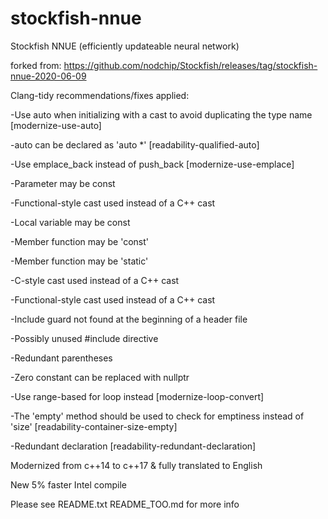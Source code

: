 # stockfish-nnue
Stockfish NNUE (efficiently updateable neural network)

forked from:
https://github.com/nodchip/Stockfish/releases/tag/stockfish-nnue-2020-06-09

Clang-tidy recommendations/fixes applied:

-Use auto when initializing with a cast to avoid duplicating the type name [modernize-use-auto]

-auto can be declared as 'auto *' [readability-qualified-auto]

-Use emplace_back instead of push_back [modernize-use-emplace]

-Parameter may be const

-Functional-style cast used instead of a C++ cast

-Local variable may be const

-Member function may be 'const'

-Member function may be 'static'

-C-style cast used instead of a C++ cast

-Functional-style cast used instead of a C++ cast

-Include guard not found at the beginning of a header file

-Possibly unused #include directive

-Redundant parentheses

-Zero constant can be replaced with nullptr

-Use range-based for loop instead [modernize-loop-convert]

-The 'empty' method should be used to check for emptiness instead of 'size' [readability-container-size-empty]

-Redundant declaration [readability-redundant-declaration]


Modernized from c++14 to c++17 & fully translated to English

New 5% faster Intel compile

Please see
README.txt
README_TOO.md
for more info